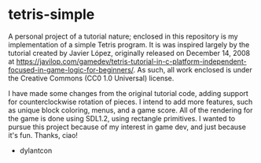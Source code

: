 # tetris-simple

A personal project of a tutorial nature; enclosed in this repository is my implementation of a simple Tetris program. It is was inspired largely by the tutorial created by Javier López, originally released on December 14, 2008 at https://javilop.com/gamedev/tetris-tutorial-in-c-platform-independent-focused-in-game-logic-for-beginners/. As such, all work enclosed is under the Creative Commons (CC0 1.0 Universal) license.

I have made some changes from the original tutorial code, adding support for counterclockwise rotation of pieces. I intend to add more features, such as unique block coloring, menus, and a game score. 
All of the rendering for the game is done using SDL1.2, using rectangle primitives. I wanted to pursue this project because of my interest in game dev, and just because it's fun. Thanks, ciao!

- dylantcon
